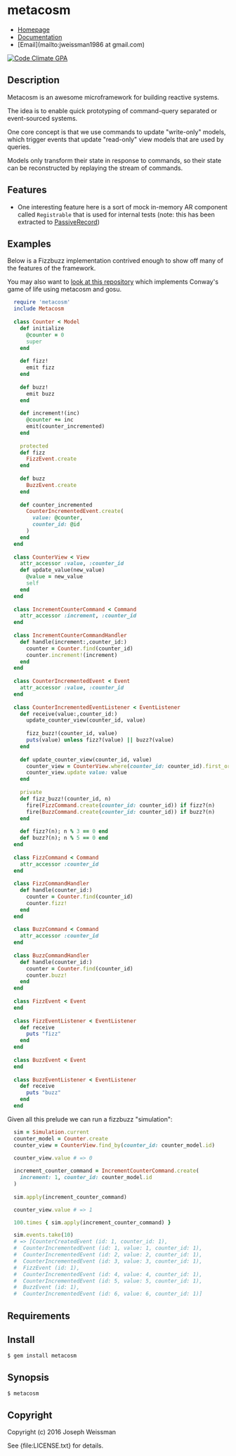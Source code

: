 # metacosm

* [Homepage](https://rubygems.org/gems/metacosm)
* [Documentation](http://rubydoc.info/gems/metacosm/frames)
* [Email](mailto:jweissman1986 at gmail.com)

[![Code Climate GPA](https://codeclimate.com/github/deepcerulean/metacosm/badges/gpa.svg)](https://codeclimate.com/github/deepcerulean/metacosm)

## Description

Metacosm is an awesome microframework for building reactive systems.

The idea is to enable quick prototyping of command-query separated or event-sourced systems.

One core concept is that we use commands to update "write-only" models, 
which trigger events that update "read-only" view models that are used by queries. 

Models only transform their state in response to commands, so their state can be reconstructed by replaying the stream of commands.

## Features

 - One interesting feature here is a sort of mock in-memory AR component called `Registrable` that is used for internal tests (note: this has been extracted to [PassiveRecord](http://github.com/deepcerulean/passive_record))

## Examples


Below is a Fizzbuzz implementation contrived enough to show off many of the features of the framework.

You may also want to [look at this repository](https://github.com/jweissman/gol) which implements Conway's game of life using metacosm and gosu.

````ruby
  require 'metacosm'
  include Metacosm
  
  class Counter < Model
    def initialize
      @counter = 0
      super
    end
  
    def fizz!
      emit fizz
    end
  
    def buzz!
      emit buzz
    end
  
    def increment!(inc)
      @counter += inc
      emit(counter_incremented)
    end
  
    protected
    def fizz
      FizzEvent.create
    end
  
    def buzz
      BuzzEvent.create
    end
  
    def counter_incremented
      CounterIncrementedEvent.create(
        value: @counter,
        counter_id: @id
      )
    end
  end
  
  class CounterView < View
    attr_accessor :value, :counter_id
    def update_value(new_value)
      @value = new_value
      self
    end
  end
  
  class IncrementCounterCommand < Command
    attr_accessor :increment, :counter_id
  end
  
  class IncrementCounterCommandHandler
    def handle(increment:,counter_id:)
      counter = Counter.find(counter_id)
      counter.increment!(increment)
    end
  end
  
  class CounterIncrementedEvent < Event
    attr_accessor :value, :counter_id
  end
  
  class CounterIncrementedEventListener < EventListener
    def receive(value:,counter_id:)
      update_counter_view(counter_id, value)
  
      fizz_buzz!(counter_id, value)
      puts(value) unless fizz?(value) || buzz?(value)
    end
  
    def update_counter_view(counter_id, value)
      counter_view = CounterView.where(counter_id: counter_id).first_or_create
      counter_view.update value: value
    end
  
    private
    def fizz_buzz!(counter_id, n)
      fire(FizzCommand.create(counter_id: counter_id)) if fizz?(n)
      fire(BuzzCommand.create(counter_id: counter_id)) if buzz?(n)
    end
  
    def fizz?(n); n % 3 == 0 end
    def buzz?(n); n % 5 == 0 end
  end
  
  class FizzCommand < Command
    attr_accessor :counter_id
  end
  
  class FizzCommandHandler
    def handle(counter_id:)
      counter = Counter.find(counter_id)
      counter.fizz!
    end
  end
  
  class BuzzCommand < Command
    attr_accessor :counter_id
  end
  
  class BuzzCommandHandler
    def handle(counter_id:)
      counter = Counter.find(counter_id)
      counter.buzz!
    end
  end
  
  class FizzEvent < Event
  end
  
  class FizzEventListener < EventListener
    def receive
      puts "fizz"
    end
  end
  
  class BuzzEvent < Event
  end
  
  class BuzzEventListener < EventListener
    def receive
      puts "buzz"
    end
  end
````

  Given all this prelude we can run a fizzbuzz "simulation":

````ruby
  sim = Simulation.current
  counter_model = Counter.create
  counter_view = CounterView.find_by(counter_id: counter_model.id)
  
  counter_view.value # => 0

  increment_counter_command = IncrementCounterCommand.create(
    increment: 1, counter_id: counter_model.id
  )
  
  sim.apply(increment_counter_command)

  counter_view.value # => 1

  100.times { sim.apply(increment_counter_command) }

  sim.events.take(10)
  # => [CounterCreatedEvent (id: 1, counter_id: 1),
  #  CounterIncrementedEvent (id: 1, value: 1, counter_id: 1),
  #  CounterIncrementedEvent (id: 2, value: 2, counter_id: 1),
  #  CounterIncrementedEvent (id: 3, value: 3, counter_id: 1),
  #  FizzEvent (id: 1),
  #  CounterIncrementedEvent (id: 4, value: 4, counter_id: 1),
  #  CounterIncrementedEvent (id: 5, value: 5, counter_id: 1),
  #  BuzzEvent (id: 1),
  #  CounterIncrementedEvent (id: 6, value: 6, counter_id: 1)]
````

## Requirements

## Install

    $ gem install metacosm

## Synopsis

    $ metacosm

## Copyright

Copyright (c) 2016 Joseph Weissman

See {file:LICENSE.txt} for details.
